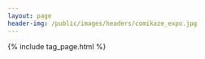 ```yaml
---
layout: page
header-img: /public/images/headers/comikaze_expo.jpg
---
```


{% include tag_page.html %}
